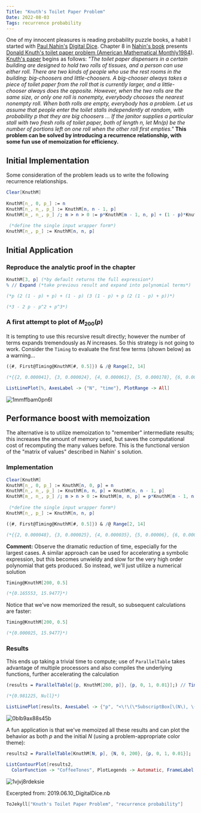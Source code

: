 ```yaml
---
Title: "Knuth's Toilet Paper Problem"
Date: 2022-08-03
Tags: recurrence probability
---
```


One of my innocent pleasures is reading probability puzzle books, a habit I started with [Paul Nahin's](https://en.wikipedia.org/wiki/Paul_J._Nahin) [Digital Dice](https://amzn.to/3OWmVbS).   Chapter 8 in [Nahin's book](https://amzn.to/3OWmVbS) presents [Donald Knuth's toilet paper problem (](https://doi.org/10.2307/2322567)[American Mathematical Monthly](https://doi.org/10.2307/2322567)[1984](https://doi.org/10.2307/2322567)).  [Knuth's paper](https://doi.org/10.2307/2322567) begins as follows: *"The toilet paper dispensers in a certain building are designed to hold two rolls of tissues, and a person can use either roll.  There are two kinds of people who use the rest rooms in the building: big-choosers and little-choosers.  A big-chooser always takes a piece of toilet paper from the roll that is currently larger, and a little-chooser always does the opposite.  However, when the two rolls are the same size, or only one roll is nonempty, everybody chooses the nearest nonempty roll.  When both rolls are empty, everybody has a problem.  Let us assume that people enter the toilet stalls independently at random, with probability p that they are big choosers ... If the janitor supplies a particular stall with two fresh rolls of toilet paper, both of length n, let Mn(p) be the number of portions left on one roll when the other roll first empties."*  **This problem can be solved by introducing a recurrence relationship, with some fun use of memoization for efficiency.**

## Initial Implementation

Some consideration of the problem leads us to write the following recurrence relationships.

```mathematica
Clear[KnuthM] 
 
KnuthM[n_, 0, p_] := n
KnuthM[n_, n_, p_] := KnuthM[n, n - 1, p]
KnuthM[m_, n_, p_] /; m > n > 0 := p*KnuthM[m - 1, n, p] + (1 - p)*KnuthM[m, n - 1, p] 
  
 (*define the single input wrapper form*)
KnuthM[n_, p_] := KnuthM[n, n, p]
```

## Initial Application

### Reproduce the analytic proof in the chapter

```mathematica
KnuthM[3, p] (*by default returns the full expression*)
% // Expand (*take previous result and expand into polynomial terms*)

(*p (2 (1 - p) + p) + (1 - p) (3 (1 - p) + p (2 (1 - p) + p))*)

(*3 - 2 p - p^2 + p^3*)
```

###  A first attempt to plot of $M_{200}(p)$

It is tempting to use this recursive result directly; however the number of terms expands tremendously as *N* increases.  So this strategy is not going to work.  Consider the `Timing` to evaluate the first few terms (shown below) as a warning...

```mathematica
({#, First@Timing@KnuthM[#, 0.5]}) & /@ Range[2, 14]

(*{{2, 0.000041}, {3, 0.000024}, {4, 0.000061}, {5, 0.000178}, {6, 0.000563}, {7, 0.001849}, {8, 0.006331}, {9, 0.021513}, {10, 0.070539}, {11, 0.247147}, {12, 0.875677}, {13, 3.12324}, {14, 11.4004}}*)
```

```mathematica
ListLinePlot[%, AxesLabel -> {"N", "time"}, PlotRange -> All]
```

![1mmffbam0pn6l](/blog/images/2022/8/3/1mmffbam0pn6l.png)

## Performance boost with memoization

The alternative is to utilize memoization to "remember" intermediate results; this increases the amount of memory used, but saves the computational cost of recomputing the many values before.  This is the functional version of the "matrix of values" described in Nahin' s solution.

### Implementation

```mathematica
Clear[KnuthM]
KnuthM[n_, 0, p_] := KnuthM[n, 0, p] = n
KnuthM[n_, n_, p_] := KnuthM[n, n, p] = KnuthM[n, n - 1, p]
KnuthM[m_, n_, p_] /; m > n > 0 := KnuthM[m, n, p] = p*KnuthM[m - 1, n, p] + (1 - p)*KnuthM[m, n - 1, p] 
  
 (*define the single input wrapper form*)
KnuthM[n_, p_] := KnuthM[n, n, p]
```

```mathematica
({#, First@Timing@KnuthM[#, 0.5]}) & /@ Range[2, 14]

(*{{2, 0.000048}, {3, 0.000025}, {4, 0.000035}, {5, 0.00006}, {6, 0.00004}, {7, 0.000046}, {8, 0.00005}, {9, 0.000055}, {10, 0.000062}, {11, 0.00007}, {12, 0.000094}, {13, 0.000086}, {14, 0.00009}}*)
```

**Comment:** Observe the dramatic reduction of  time, especially for the largest cases.  A similar approach can be used for accelerating a symbolic expression, but this becomes unwieldy and slow for the very high order polynomial that gets produced.  So instead, we'll just utilize a numerical solution

```mathematica
Timing@KnuthM[200, 0.5]

(*{0.165553, 15.9477}*)
```

Notice that we've now memorized the result, so subsequent calculations are faster:

```mathematica
Timing@KnuthM[200, 0.5]

(*{0.000025, 15.9477}*)
```

### Results

This ends up taking a trivial time to compute; use of `ParallelTable` takes advantage of multiple processors and also compiles the underlying functions, further accelerating the calculation

```mathematica
(results = ParallelTable[{p, KnuthM[200, p]}, {p, 0, 1, 0.01}];) // Timing 

(*{0.981225, Null}*)
```

```mathematica
ListLinePlot[results, AxesLabel -> {"p", "<\!\(\*SubscriptBox[\(N\), \(remaining\)]\)>"}]
```

![0blb9ax88s45b](/blog/images/2022/8/3/0blb9ax88s45b.png)

A fun application is that we've memoized all these results and can plot the behavior as both *p* and the initial *N* (using a problem-appropriate color theme):

```mathematica
results2 = ParallelTable[KnuthM[N, p], {N, 0, 200}, {p, 0, 1, 0.01}];
```

```mathematica
ListContourPlot[results2, 
  ColorFunction -> "CoffeeTones", PlotLegends -> Automatic, FrameLabel -> {"p (as percent)", "N"}, Contours -> {175, 150, 125, 100, 75, 50, 25, 10, 5, 4, 3, 2, 1}]
```

![1vjvj8rdeksie](/blog/images/2022/8/3/1vjvj8rdeksie.png)

Excerpted from:  2019.06.10_DigitalDice.nb

```mathematica
ToJekyll["Knuth's Toilet Paper Problem", "recurrence probability"]
```
